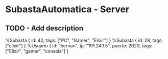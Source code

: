 # SubastaAutomatica - Server

## TODO - Add description
%Subasta { id: 40, tags: ["PC", "Gamer", "Elixir"] }
%Subasta { id: 28, tags: ["elixir"] }
%Usuario { id: "hernan", ip: "191.24.1.5", puerto: 2020, tags: ["Elixir", "gamer", "consola"] }

